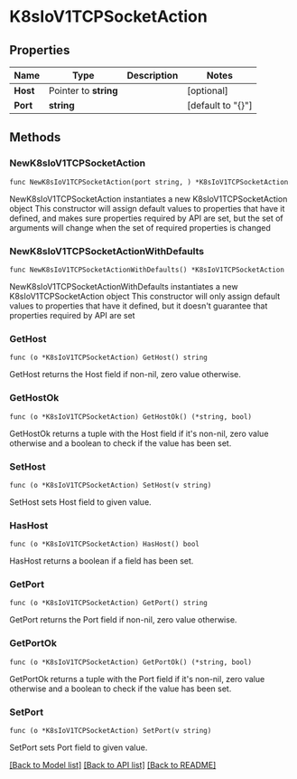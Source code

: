 # K8sIoV1TCPSocketAction

## Properties

Name | Type | Description | Notes
------------ | ------------- | ------------- | -------------
**Host** | Pointer to **string** |  | [optional] 
**Port** | **string** |  | [default to "{}"]

## Methods

### NewK8sIoV1TCPSocketAction

`func NewK8sIoV1TCPSocketAction(port string, ) *K8sIoV1TCPSocketAction`

NewK8sIoV1TCPSocketAction instantiates a new K8sIoV1TCPSocketAction object
This constructor will assign default values to properties that have it defined,
and makes sure properties required by API are set, but the set of arguments
will change when the set of required properties is changed

### NewK8sIoV1TCPSocketActionWithDefaults

`func NewK8sIoV1TCPSocketActionWithDefaults() *K8sIoV1TCPSocketAction`

NewK8sIoV1TCPSocketActionWithDefaults instantiates a new K8sIoV1TCPSocketAction object
This constructor will only assign default values to properties that have it defined,
but it doesn't guarantee that properties required by API are set

### GetHost

`func (o *K8sIoV1TCPSocketAction) GetHost() string`

GetHost returns the Host field if non-nil, zero value otherwise.

### GetHostOk

`func (o *K8sIoV1TCPSocketAction) GetHostOk() (*string, bool)`

GetHostOk returns a tuple with the Host field if it's non-nil, zero value otherwise
and a boolean to check if the value has been set.

### SetHost

`func (o *K8sIoV1TCPSocketAction) SetHost(v string)`

SetHost sets Host field to given value.

### HasHost

`func (o *K8sIoV1TCPSocketAction) HasHost() bool`

HasHost returns a boolean if a field has been set.

### GetPort

`func (o *K8sIoV1TCPSocketAction) GetPort() string`

GetPort returns the Port field if non-nil, zero value otherwise.

### GetPortOk

`func (o *K8sIoV1TCPSocketAction) GetPortOk() (*string, bool)`

GetPortOk returns a tuple with the Port field if it's non-nil, zero value otherwise
and a boolean to check if the value has been set.

### SetPort

`func (o *K8sIoV1TCPSocketAction) SetPort(v string)`

SetPort sets Port field to given value.



[[Back to Model list]](../README.md#documentation-for-models) [[Back to API list]](../README.md#documentation-for-api-endpoints) [[Back to README]](../README.md)


